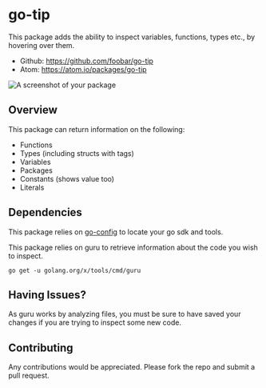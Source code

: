 # go-tip
This package adds the ability to inspect variables, functions, types etc., by hovering over them.
* Github: https://github.com/foobar/go-tip
* Atom: https://atom.io/packages/go-tip

![A screenshot of your package](https://f.cloud.github.com/assets/69169/2290250/c35d867a-a017-11e3-86be-cd7c5bf3ff9b.gif)

## Overview
This package can return information on the following:
* Functions
* Types (including structs with tags)
* Variables
* Packages
* Constants (shows value too)
* Literals

## Dependencies
This package relies on <a href="https://atom.io/packages/go-config" target="_blank">go-config</a> to locate your go sdk and tools.

This package relies on guru to retrieve information about the code you wish to inspect.

```go get -u golang.org/x/tools/cmd/guru```

## Having Issues?
As guru works by analyzing files, you must be sure to have saved your changes if you are trying to inspect some new code.

## Contributing
Any contributions would be appreciated. Please fork the repo and submit a pull request.
